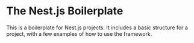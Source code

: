 # The Nest.js Boilerplate

This is a boilerplate for Nest.js projects. It includes a basic structure for a project, with a few examples of how to use the framework.
